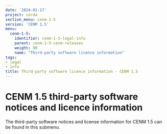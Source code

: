 ```yaml
---
date: '2024-01-17'
project: corda
section_menu: cenm-1-5
version: 'CENM 1.5'
menu:
  cenm-1-5:
    identifier: cenm-1-5-legal-info
    parent: cenm-1-5-cenm-releases
    weight: 90
    name: "Third-party software licence information"
tags:
- legal
- info
title: Third-party software licence information - CENM 1.5
---
```


# CENM 1.5 third-party software notices and licence information

The third-party software notices and license information for CENM 1.5 can be found in this submenu.